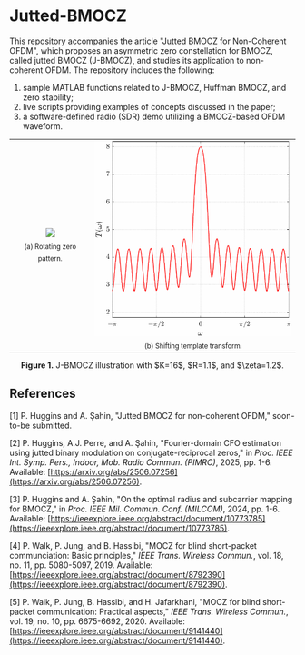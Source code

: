 # Jutted-BMOCZ

This repository accompanies the article "Jutted BMOCZ for Non-Coherent OFDM", which proposes an asymmetric zero constellation for BMOCZ, called jutted BMOCZ (J-BMOCZ), and studies its application to non-coherent OFDM. The repository includes the following:
  1) sample MATLAB functions related to J-BMOCZ, Huffman BMOCZ, and zero stability;
  2) live scripts providing examples of concepts discussed in the paper;
  3) a software-defined radio (SDR) demo utilizing a BMOCZ-based OFDM waveform.

<div align="center">

  <table>
    <tr>
      <td align="center">
        <img src="images/zeroRotation.gif" width="375"/><br/>
        <sub>(a) Rotating zero pattern.</sub>
      </td>
      <td align="center">
        <img src="images/templateShift.gif" width="375"/><br/>
        <sub>(b) Shifting template transform.</sub>
      </td>
    </tr>
  </table>
  
  <p align="center">
    <b>Figure 1.</b> J-BMOCZ illustration with $K=16$, $R=1.1$, and $\zeta=1.2$.
  </p>

</div>

## References
[1] P. Huggins and A. Şahin, "Jutted BMOCZ for non-coherent OFDM," soon-to-be submitted.

[2] P. Huggins, A.J. Perre, and A. Şahin, "Fourier-domain CFO estimation using jutted binary modulation on conjugate-reciprocal zeros," in *Proc. IEEE Int. Symp. Pers., Indoor, Mob. Radio Commun. (PIMRC)*, 2025, pp. 1-6. Available: [https://arxiv.org/abs/2506.07256](https://arxiv.org/abs/2506.07256).

[3] P. Huggins and A. Şahin, "On the optimal radius and subcarrier mapping for BMOCZ," in *Proc. IEEE Mil. Commun. Conf. (MILCOM)*, 2024, pp. 1-6. Available: [https://ieeexplore.ieee.org/abstract/document/10773785](https://ieeexplore.ieee.org/abstract/document/10773785).

[4] P. Walk, P. Jung, and B. Hassibi, "MOCZ for blind short-packet communciation: Basic principles," *IEEE Trans. Wireless Commun.*, vol. 18, no. 11, pp. 5080-5097, 2019. Available: [https://ieeexplore.ieee.org/abstract/document/8792390](https://ieeexplore.ieee.org/abstract/document/8792390).

[5] P. Walk, P. Jung, B. Hassibi, and H. Jafarkhani, "MOCZ for blind short-packet communication: Practical aspects," *IEEE Trans. Wireless Commun.*, vol. 19, no. 10, pp. 6675-6692, 2020. Available: [https://ieeexplore.ieee.org/abstract/document/9141440](https://ieeexplore.ieee.org/abstract/document/9141440).
